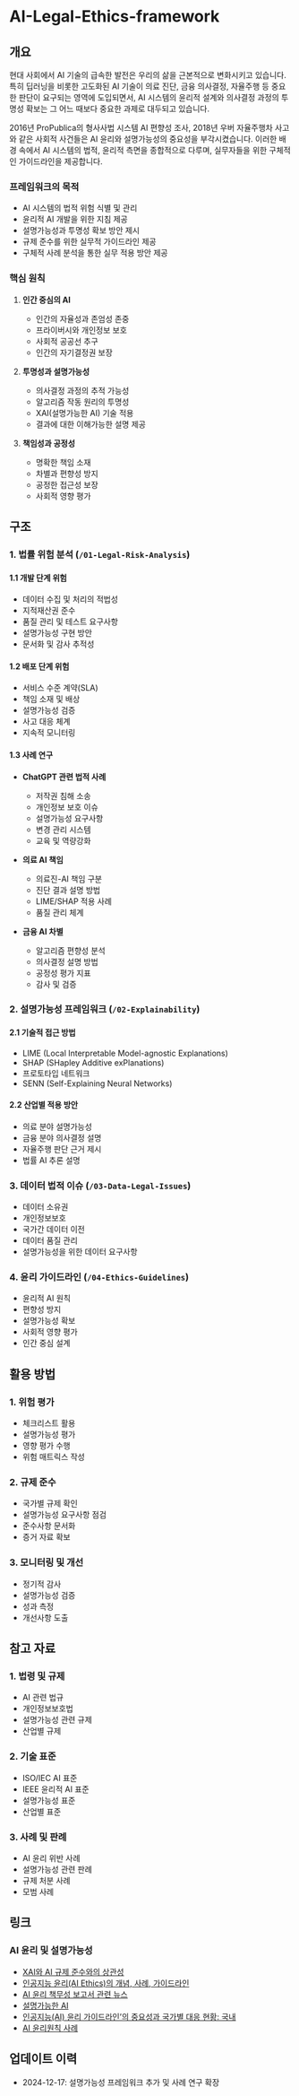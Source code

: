 # AI-Legal-Ethics-framework

## 개요

현대 사회에서 AI 기술의 급속한 발전은 우리의 삶을 근본적으로 변화시키고 있습니다. 특히 딥러닝을 비롯한 고도화된 AI 기술이 의료 진단, 금융 의사결정, 자율주행 등 중요한 판단이 요구되는 영역에 도입되면서, AI 시스템의 윤리적 설계와 의사결정 과정의 투명성 확보는 그 어느 때보다 중요한 과제로 대두되고 있습니다.

2016년 ProPublica의 형사사법 시스템 AI 편향성 조사, 2018년 우버 자율주행차 사고와 같은 사회적 사건들은 AI 윤리와 설명가능성의 중요성을 부각시켰습니다. 이러한 배경 속에서 AI 시스템의 법적, 윤리적 측면을 종합적으로 다루며, 실무자들을 위한 구체적인 가이드라인을 제공합니다.

### 프레임워크의 목적
- AI 시스템의 법적 위험 식별 및 관리
- 윤리적 AI 개발을 위한 지침 제공
- 설명가능성과 투명성 확보 방안 제시
- 규제 준수를 위한 실무적 가이드라인 제공
- 구체적 사례 분석을 통한 실무 적용 방안 제공

### 핵심 원칙

1. **인간 중심의 AI**
   - 인간의 자율성과 존엄성 존중
   - 프라이버시와 개인정보 보호
   - 사회적 공공선 추구
   - 인간의 자기결정권 보장

2. **투명성과 설명가능성**
   - 의사결정 과정의 추적 가능성
   - 알고리즘 작동 원리의 투명성
   - XAI(설명가능한 AI) 기술 적용
   - 결과에 대한 이해가능한 설명 제공

3. **책임성과 공정성**
   - 명확한 책임 소재
   - 차별과 편향성 방지
   - 공정한 접근성 보장
   - 사회적 영향 평가

## 구조

### 1. 법률 위험 분석 (`/01-Legal-Risk-Analysis`)

#### 1.1 개발 단계 위험
- 데이터 수집 및 처리의 적법성
- 지적재산권 준수
- 품질 관리 및 테스트 요구사항
- 설명가능성 구현 방안
- 문서화 및 감사 추적성

#### 1.2 배포 단계 위험
- 서비스 수준 계약(SLA)
- 책임 소재 및 배상
- 설명가능성 검증
- 사고 대응 체계
- 지속적 모니터링

#### 1.3 사례 연구
- **ChatGPT 관련 법적 사례**
  - 저작권 침해 소송
  - 개인정보 보호 이슈
  - 설명가능성 요구사항
  - 변경 관리 시스템
  - 교육 및 역량강화

- **의료 AI 책임**
  - 의료진-AI 책임 구분
  - 진단 결과 설명 방법
  - LIME/SHAP 적용 사례
  - 품질 관리 체계

- **금융 AI 차별**
  - 알고리즘 편향성 분석
  - 의사결정 설명 방법
  - 공정성 평가 지표
  - 감사 및 검증

### 2. 설명가능성 프레임워크 (`/02-Explainability`)

#### 2.1 기술적 접근 방법
- LIME (Local Interpretable Model-agnostic Explanations)
- SHAP (SHapley Additive exPlanations)
- 프로토타입 네트워크
- SENN (Self-Explaining Neural Networks)

#### 2.2 산업별 적용 방안
- 의료 분야 설명가능성
- 금융 분야 의사결정 설명
- 자율주행 판단 근거 제시
- 법률 AI 추론 설명

### 3. 데이터 법적 이슈 (`/03-Data-Legal-Issues`)
- 데이터 소유권
- 개인정보보호
- 국가간 데이터 이전
- 데이터 품질 관리
- 설명가능성을 위한 데이터 요구사항

### 4. 윤리 가이드라인 (`/04-Ethics-Guidelines`)
- 윤리적 AI 원칙
- 편향성 방지
- 설명가능성 확보
- 사회적 영향 평가
- 인간 중심 설계

## 활용 방법

### 1. 위험 평가
- 체크리스트 활용
- 설명가능성 평가
- 영향 평가 수행
- 위험 매트릭스 작성

### 2. 규제 준수
- 국가별 규제 확인
- 설명가능성 요구사항 점검
- 준수사항 문서화
- 증거 자료 확보

### 3. 모니터링 및 개선
- 정기적 감사
- 설명가능성 검증
- 성과 측정
- 개선사항 도출

## 참고 자료

### 1. 법령 및 규제
- AI 관련 법규
- 개인정보보호법
- 설명가능성 관련 규제
- 산업별 규제

### 2. 기술 표준
- ISO/IEC AI 표준
- IEEE 윤리적 AI 표준
- 설명가능성 표준
- 산업별 표준

### 3. 사례 및 판례
- AI 윤리 위반 사례
- 설명가능성 관련 판례
- 규제 처분 사례
- 모범 사례

## 링크

### AI 윤리 및 설명가능성
- [XAI와 AI 규제 준수와의 상관성](https://ahha.ai/2024/07/09/xai_reliability/)
- [인공지능 윤리(AI Ethics)의 개념, 사례, 가이드라인](https://modulabs.co.kr/blog/ai-ethics)
- [AI 윤리 책무성 보고서 관련 뉴스](https://www.lgresearch.ai/news/view?seq=399)
- [설명가능한 AI](https://www.aitimes.com/news/articleView.html?idxno=140447)
- [인공지능(AI) 윤리 가이드라인’의 중요성과 국가별 대응 현황: 국내](https://ethics.moe.edu.tw/files/resource/ebook/file/ebook_01_kr.pdf)
- [AI 윤리원칙 사례](https://www.acrc.go.kr/briefs/849fd88ee13c7cd5dd9ac923ef2ed1549f966439a132a5597faa3c1df6f805c5/sub_2.html)

## 업데이트 이력
- 2024-12-17: 설명가능성 프레임워크 추가 및 사례 연구 확장
